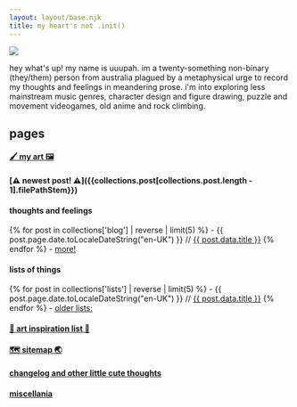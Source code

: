 ```yaml
---
layout: layout/base.njk
title: my heart's not .init()
---
```


![](/_assets/img/index.gif)

hey what's up! my name is uuupah. im a twenty-something non-binary (they/them) person from australia plagued by a metaphysical urge to record my thoughts and feelings in meandering prose. i'm into exploring less mainstream music genres, character design and figure drawing, puzzle and movement videogames, old anime and rock climbing.

## pages

<div class="paragraph-deparagrapher">

  #### [🖌️ my art 🖼️](/art/my-art-2025/)
  #### [⚠️ newest post! ⚠️]({{collections.post[collections.post.length - 1].filePathStem}})
  #### thoughts and feelings
  {% for post in collections['blog'] | reverse | limit(5) %}
      - {{ post.page.date.toLocaleDateString("en-UK") }} // [{{ post.data.title }}]({{post.filePathStem}}/)
  {% endfor %}
  \- [more!](/blog/)
  #### lists of things
  {% for post in collections['lists'] | reverse | limit(5) %}
      - {{ post.page.date.toLocaleDateString("en-UK") }} // [{{ post.data.title }}]({{post.filePathStem}}/)
  {% endfor %}
  \- [older lists:](/lists/)
  #### [🤔 art inspiration list 💭](/infinite_nightmare/)
  #### [🗺️ sitemap 🌏](/sitemap/)
  #### [changelog and other little cute thoughts](/journal_html/)
  #### [miscellania](/misc/)

</div>
